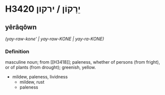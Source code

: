 # H3420 יֵרָקוֹן / ירקון

## yêrâqôwn

_(yay-raw-kone' | yay-raw-KONE | yay-ra-KONE)_

### Definition

masculine noun; from [[H3418]]; paleness, whether of persons (from fright), or of plants (from drought); greenish, yellow.

- mildew, paleness, lividness
    - mildew, rust
    - paleness
